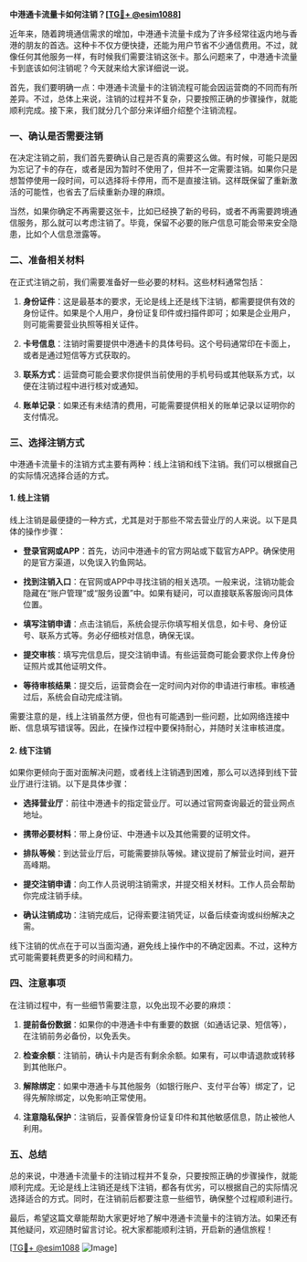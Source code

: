 **中港通卡流量卡如何注销？[[TG💪+ @esim1088](https://t.me/s/esim1088)]**

近年来，随着跨境通信需求的增加，中港通卡流量卡成为了许多经常往返内地与香港的朋友的首选。这种卡不仅方便快捷，还能为用户节省不少通信费用。不过，就像任何其他服务一样，有时候我们需要注销这张卡。那么问题来了，中港通卡流量卡到底该如何注销呢？今天就来给大家详细说一说。

首先，我们要明确一点：中港通卡流量卡的注销流程可能会因运营商的不同而有所差异。不过，总体上来说，注销的过程并不复杂，只要按照正确的步骤操作，就能顺利完成。接下来，我们就分几个部分来详细介绍整个注销流程。

### 一、确认是否需要注销

在决定注销之前，我们首先要确认自己是否真的需要这么做。有时候，可能只是因为忘记了卡的存在，或者是因为暂时不使用了，但并不一定需要注销。如果你只是想暂停使用一段时间，可以选择将卡停用，而不是直接注销。这样既保留了重新激活的可能性，也省去了后续重新办理的麻烦。

当然，如果你确定不再需要这张卡，比如已经换了新的号码，或者不再需要跨境通信服务，那么就可以考虑注销了。毕竟，保留不必要的账户信息可能会带来安全隐患，比如个人信息泄露等。

### 二、准备相关材料

在正式注销之前，我们需要准备好一些必要的材料。这些材料通常包括：

1. **身份证件**：这是最基本的要求，无论是线上还是线下注销，都需要提供有效的身份证件。如果是个人用户，身份证复印件或扫描件即可；如果是企业用户，则可能需要营业执照等相关证件。
   
2. **卡号信息**：注销时需要提供中港通卡的具体号码。这个号码通常印在卡面上，或者是通过短信等方式获取的。

3. **联系方式**：运营商可能会要求你提供当前使用的手机号码或其他联系方式，以便在注销过程中进行核对或通知。

4. **账单记录**：如果还有未结清的费用，可能需要提供相关的账单记录以证明你的支付情况。

### 三、选择注销方式

中港通卡流量卡的注销方式主要有两种：线上注销和线下注销。我们可以根据自己的实际情况选择合适的方式。

#### 1. 线上注销

线上注销是最便捷的一种方式，尤其是对于那些不常去营业厅的人来说。以下是具体的操作步骤：

- **登录官网或APP**：首先，访问中港通卡的官方网站或下载官方APP。确保使用的是官方渠道，以免误入钓鱼网站。
  
- **找到注销入口**：在官网或APP中寻找注销的相关选项。一般来说，注销功能会隐藏在“账户管理”或“服务设置”中。如果有疑问，可以直接联系客服询问具体位置。

- **填写注销申请**：点击注销后，系统会提示你填写相关信息，如卡号、身份证号、联系方式等。务必仔细核对信息，确保无误。

- **提交审核**：填写完信息后，提交注销申请。有些运营商可能会要求你上传身份证照片或其他证明文件。

- **等待审核结果**：提交后，运营商会在一定时间内对你的申请进行审核。审核通过后，系统会自动完成注销。

需要注意的是，线上注销虽然方便，但也有可能遇到一些问题，比如网络连接中断、信息填写错误等。因此，在操作过程中要保持耐心，并随时关注审核进度。

#### 2. 线下注销

如果你更倾向于面对面解决问题，或者线上注销遇到困难，那么可以选择到线下营业厅进行注销。以下是具体步骤：

- **选择营业厅**：前往中港通卡的指定营业厅。可以通过官网查询最近的营业网点地址。

- **携带必要材料**：带上身份证、中港通卡以及其他需要的证明文件。

- **排队等候**：到达营业厅后，可能需要排队等候。建议提前了解营业时间，避开高峰期。

- **提交注销申请**：向工作人员说明注销需求，并提交相关材料。工作人员会帮助你完成注销手续。

- **确认注销成功**：注销完成后，记得索要注销凭证，以备后续查询或纠纷解决之需。

线下注销的优点在于可以当面沟通，避免线上操作中的不确定因素。不过，这种方式可能需要耗费更多的时间和精力。

### 四、注意事项

在注销过程中，有一些细节需要注意，以免出现不必要的麻烦：

1. **提前备份数据**：如果你的中港通卡中有重要的数据（如通话记录、短信等），在注销前务必备份，以免丢失。

2. **检查余额**：注销前，确认卡内是否有剩余余额。如果有，可以申请退款或转移到其他账户。

3. **解除绑定**：如果中港通卡与其他服务（如银行账户、支付平台等）绑定了，记得先解除绑定，以免影响正常使用。

4. **注意隐私保护**：注销后，妥善保管身份证复印件和其他敏感信息，防止被他人利用。

### 五、总结

总的来说，中港通卡流量卡的注销过程并不复杂，只要按照正确的步骤操作，就能顺利完成。无论是线上注销还是线下注销，都各有优劣，可以根据自己的实际情况选择适合的方式。同时，在注销前后都要注意一些细节，确保整个过程顺利进行。

最后，希望这篇文章能帮助大家更好地了解中港通卡流量卡的注销方法。如果还有其他疑问，欢迎随时留言讨论。祝大家都能顺利注销，开启新的通信旅程！

[[TG💪+ @esim1088](https://t.me/s/esim1088) ![Image](https://i.postimg.cc/4NQfJmqS/Snipaste-2025-05-13-00-14-12.png)]